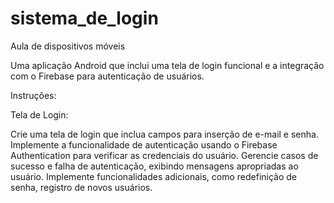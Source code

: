 # sistema_de_login
Aula de dispositivos móveis

Uma aplicação Android que inclui uma tela de login funcional e a integração com o Firebase para autenticação de usuários.

Instruções:

Tela de Login:

Crie uma tela de login que inclua campos para inserção de e-mail e senha.
Implemente a funcionalidade de autenticação usando o Firebase Authentication para verificar as credenciais do usuário.
Gerencie casos de sucesso e falha de autenticação, exibindo mensagens apropriadas ao usuário.
Implemente funcionalidades adicionais, como redefinição de senha, registro de novos usuários.
